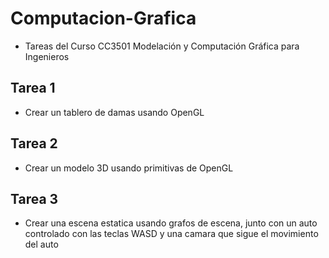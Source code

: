 # Computacion-Grafica

- Tareas del Curso CC3501 Modelación y Computación Gráfica para Ingenieros

## Tarea 1

- Crear un tablero de damas usando OpenGL

## Tarea 2 

- Crear un modelo 3D usando primitivas de OpenGL

## Tarea 3

- Crear una escena estatica usando grafos de escena, junto con un auto controlado con las teclas WASD y una camara que sigue el movimiento del auto
